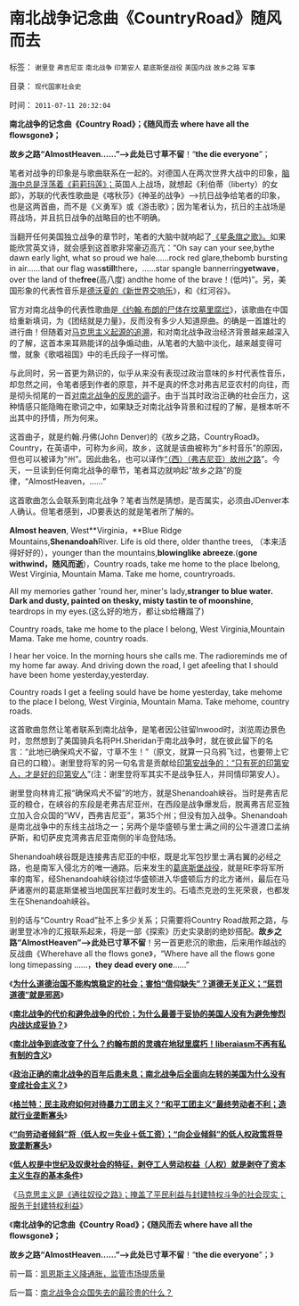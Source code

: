 # 南北战争记念曲《CountryRoad》随风而去

标签： `谢里登` `弗吉尼亚` `南北战争` `印第安人` `葛底斯堡战役` `美国内战` `故乡之路` `军事` 

目录： `现代国家社会史`

时间： `2011-07-11 20:32:04`

**南北战争的记念曲《Country Road》；《随风而去 where have all the flowsgone》；**

**故乡之路“AlmostHeaven……”——>此处已寸草不留**！“**the die everyone**”；

笔者对战争的印象是与歌曲联系在一起的。对德国人在两次世界大战中的印象，[脑海中总是浮荡着《莉莉玛莲》；](../../../2008/3/12/《莉莉玛莲》在西线结束前回荡在血腥的战场上.md)英国人上战场，就想起《利伯蒂（liberty）的女郎》，苏联的代表性歌曲是《喀秋莎》《神圣的战争》——>抗日战争给笔者的印象，也是这两首曲，而不是《义勇军》或《游击歌》；因为笔者认为，抗日的主战场是蒋战场，并且抗日战争的战略目的也不明确。

当翻开任何美国独立战争的章节时，笔者的大脑中就响起了[《星条旗之歌》。](../../../2011/5/9/独立战争没有保证美国的独立；星条旗歌.md)如果能欣赏英文诗，就会感到这首歌非常豪迈高亢：“Oh say can your see,bythe dawn early light, what so proud we hale……rock red glare,thebomb bursting in air……that our flag was**still**there，……star spangle bannerring**yetwave**，over the land of the**free**(高八度) andthe home of the brave！(低吟)”。另，美国形象的代表性音乐是[德沃夏的《新世界交响乐](../../../2008/3/22/《爱国者》后谈北美独立战争的政治经济外交军事史.md)》，和《红河谷》。

官方对南北战争的代表性歌曲是[《约翰.布朗的尸体在坟墓里腐烂](../../../2011/7/9/战犯约翰.布朗的灵魂在地狱里腐烂!.md)》，该歌曲在中国给重新填词，为《团结就是力量》，反而没有多少人知道原曲。的确是一首雄壮的进行曲！但随着对[马克思主义起源的追溯](../../../2011/7/2/马克思主义脱胎于（基督教沙文主义＋工团主义）.md)，和对南北战争政治经济背景越来越深入的了解，这首本来耳熟能详的战争煽动曲，从笔者的大脑中淡化，越来越变得可憎，就象《歌唱祖国》中的毛氏段子一样可憎。

与此同时，另一首更为熟识的，似乎从来没有表现过政治意味的乡村代表性音乐，却忽然之间，令笔者感到作者的原意，并不是真的怀念对弗吉尼亚农村的向往，而是彻头彻尾的一首[对南北战争的反思的调](../../../2011/7/9/政治正确的南北战争是否做错了什么？.md)子。由于当其时政治正确的社会压力，这种情感只能隐晦在歌词之中，如果缺乏对南北战争背景和过程的了解，是根本听不出其中的抒情，所为何来。

这首曲子，就是约翰.丹佛(John Denver)的《故乡之路，CountryRoad》。Country，在英语中，可称为乡间，故乡，这就是该曲被称为“乡村音乐”的原因，但也可以被译为“州”。因此曲名，也可以译作[“（西）（弗吉尼亚）故州之路](../../../2011/5/10/美国政治“多地区制”而非“多党制”.md)”。今天，一旦读到任何南北战争的章节，笔者耳边就响起“故乡之路”的旋律，“AlmostHeaven，……”

这首歌曲怎么会联系到南北战争？笔者当然是猜想，是否属实，必须由JDenver本人确认。但笔者感到，JD要表达的就是笔者所了解的。

**Almost heaven**, West**Virginia，**Blue Ridge Mountains,**Shenandoah**River. Life is old there, older thanthe trees, （本来活得好好的），younger than the mountains,**blowinglike abreeze**.(**gone withwind，随风而逝**)，Country roads, take me home to the place Ibelong, West Virginia, Mountain Mama. Take me home, countryroads.

All my memories gather 'round her, miner's lady,**stranger to blue water. Dark and dusty, painted on thesky, misty tastin te of moonshine**, teardrops in my eyes.(这么好的地方，都让sb给糟蹋了)

Country roads, take me home to the place I belong, West Virginia,Mountain Mama. Take me home, country roads.

I hear her voice. In the morning hours she calls me. The radioreminds me of my home far away. And driving down the road, I get afeeling that I should have been home yesterday,yesterday.

Country roads I get a feeling sould have be home yesterday, take mehome to the place I belong, West Virginia, Mountain Mama. Take mehome, country roads.

这首歌曲忽然让笔者联系到南北战争，是笔者因公驻留Inwood时，浏览周边景色时，忽然想到了美国骑兵名将PH.Sheridan于南北战争时，就在彼此留下的名言：“此地已确保鸡犬不留，寸草不生！”（原文，就算一只乌鸦飞过，也要带上它自已的口粮）。谢里登将军的另一句名言是贡献给[印第安战争的：“只有死的印第安人，才是好的印第安人](../../../2009/7/6/美国残酷屠杀印第安人的历史真相.md)”(注：谢里登将军其实不是战争狂人，并同情印第安人）。

谢里登向林肯汇报“确保鸡犬不留”的地方，就是Shenandoah峡谷。当时是弗吉尼亚的粮仓，在峡谷的东段是老弗吉尼亚州，在西段是战争爆发后，脱离弗吉尼亚独立加入合众国的“WV，西弗吉尼亚”，第35个州；但没有加入战争。Shenandoah是南北战争中的东线主战场之一；另两个是华盛顿与里士满之间的公牛道渡口孟纳萨斯，和切萨皮克湾弗吉尼亚南侧的半岛登陆场。

Shenandoah峡谷既是连接弗吉尼亚的中枢，既是北军包抄里士满右翼的必经之路，也是南军入侵北方的唯一通路。后来发生的[葛底斯堡战役](../../../2011/5/13/美国首任首席大法官是法盲.md)，就是RE李将军所率的南军，经Shenandoah峡谷绕过华盛顿进入华盛顿后方的北方诸州，最后在马萨诸塞州的葛底斯堡被当地国民军拦截时发生的。石墙杰克逊的生死荣衰，也都发生在Shenandoah峡谷。

别的话与“Country Road”扯不上多少关系；只需要将Country Road故邦之路，与谢里登冰冷的汇报联系起来，将是一部《探索》历史实录剧的绝妙搭配。**故乡之路“AlmostHeaven”——>此处已寸草不留**！另一首更悲沉的歌曲，后来用作越战的反战曲《Wherehave all the flows gone》，“Where have all the flows gone long timepassing ……，**they dead every one**……”

《[**为什么道德治国不能构筑稳定的社会；害怕“信仰缺失”？道德无关正义；“惩罚道德”就是邪恶**](../../../2011/7/8/南北战争无关正义；“惩罚道德”就是邪恶.md)》

《[**南北战争的代价和避免战争的代价；为什么最善于妥协的美国人没有为避免惨烈内战达成妥协？**](../../../2011/7/9/南北战争的代价和妥协的对价.md)》

《[**南北战争到底改变了什么？约翰布朗的灵魂在地狱里腐朽！liberaiasm不再有私有制的含义**](../../../2011/7/9/战犯约翰.布朗的灵魂在地狱里腐烂!.md)》

《[**政治正确的南北战争的百年后患未息；南北战争后全面向左转的美国为什么没有变成社会主义？**](../../../2011/7/9/政治正确的南北战争是否做错了什么？.md)》

《[**格兰特：民主政府如何对待暴力工团主义？“和平工团主义”最终劳动者不利；造就行业垄断寡头**](../../../2011/7/10/工团主义造就行政垄断寡头.md)》

《[**“向劳动者倾斜”将（低人权＝失业＋低工资）；“向企业倾斜”的低人权政策将导致垄断寡头**](../../../2011/7/10/“向劳动者倾斜”将（低人权＝失业＋低工资）.md)》

《[**低人权是中世纪及奴隶社会的特征，剥夺工人劳动权益（人权）就是剥夺了资本主义生存的基本条件**](../../../2011/7/10/中世纪及奴隶社会的特征.md)》

《[马克思主义是《通往奴役之路》；掩盖了平民利益与封建特权斗争的社会现实；服务于封建特权利益](../../../2011/7/10/彻头彻尾的《通往奴役之路》.md)》

《**南北战争的记念曲《Country Road》；《随风而去 where have all the flowsgone》；**

**故乡之路“AlmostHeaven……”——>此处已寸草不留**！“**the die everyone**”；》



前一篇：[凯恩斯主义降通胀，监管市场提质量](../../../2011/7/11/凯恩斯主义降通胀，监管市场提质量.md)

后一篇：[南北战争合众国失去的最珍贵的什么？](../../../2011/7/11/南北战争合众国失去的最珍贵的什么？.md)